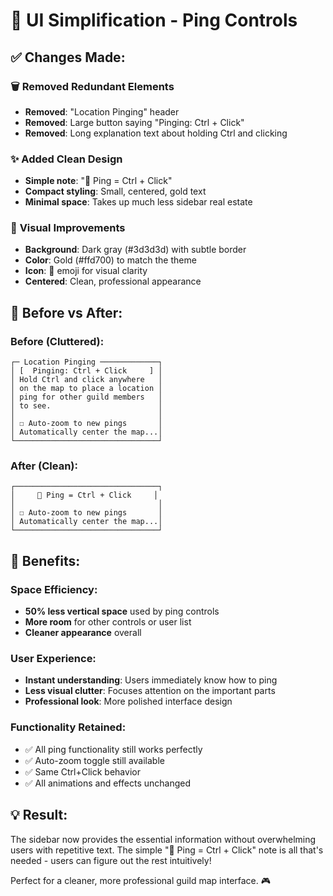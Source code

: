 # 🎨 UI Simplification - Ping Controls

## ✅ Changes Made:

### 🗑️ **Removed Redundant Elements**
- **Removed**: "Location Pinging" header
- **Removed**: Large button saying "Pinging: Ctrl + Click"  
- **Removed**: Long explanation text about holding Ctrl and clicking

### ✨ **Added Clean Design**
- **Simple note**: "📍 Ping = Ctrl + Click"
- **Compact styling**: Small, centered, gold text
- **Minimal space**: Takes up much less sidebar real estate

### 🎯 **Visual Improvements**
- **Background**: Dark gray (#3d3d3d) with subtle border
- **Color**: Gold (#ffd700) to match the theme
- **Icon**: 📍 emoji for visual clarity
- **Centered**: Clean, professional appearance

## 📱 Before vs After:

### Before (Cluttered):
```
┌─ Location Pinging ─────────────┐
│ [  Pinging: Ctrl + Click     ] │
│ Hold Ctrl and click anywhere   │
│ on the map to place a location │
│ ping for other guild members   │
│ to see.                        │
│                                │
│ ☐ Auto-zoom to new pings       │
│ Automatically center the map...│
└────────────────────────────────┘
```

### After (Clean):
```
┌────────────────────────────────┐
│     📍 Ping = Ctrl + Click     │
│                                │
│ ☐ Auto-zoom to new pings       │
│ Automatically center the map...│
└────────────────────────────────┘
```

## 🚀 Benefits:

### Space Efficiency:
- **50% less vertical space** used by ping controls
- **More room** for other controls or user list
- **Cleaner appearance** overall

### User Experience:
- **Instant understanding**: Users immediately know how to ping
- **Less visual clutter**: Focuses attention on the important parts
- **Professional look**: More polished interface design

### Functionality Retained:
- ✅ All ping functionality still works perfectly
- ✅ Auto-zoom toggle still available
- ✅ Same Ctrl+Click behavior
- ✅ All animations and effects unchanged

## 💡 Result:

The sidebar now provides the essential information without overwhelming users with repetitive text. The simple "📍 Ping = Ctrl + Click" note is all that's needed - users can figure out the rest intuitively!

Perfect for a cleaner, more professional guild map interface. 🎮
